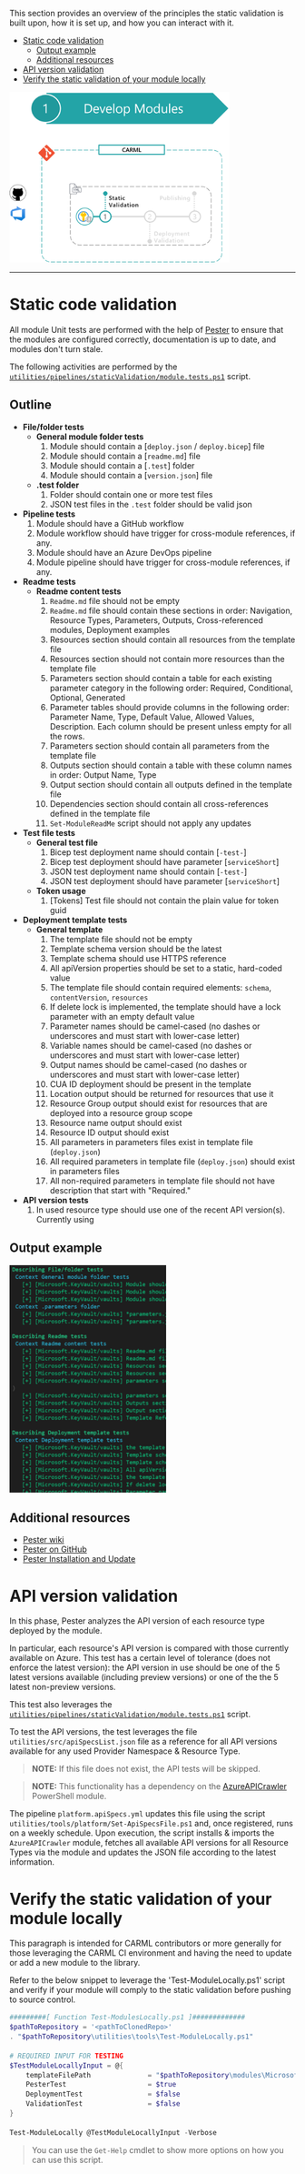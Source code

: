 This section provides an overview of the principles the static validation is built upon, how it is set up, and how you can interact with it.

- [Static code validation](#static-code-validation)
  - [Output example](#output-example)
  - [Additional resources](#additional-resources)
- [API version validation](#api-version-validation)
- [Verify the static validation of your module locally](#verify-the-static-validation-of-your-module-locally)

<img src="./media/CIEnvironment/staticValidationStep.png" alt="Static Validation Step" height="300">

---

# Static code validation

All module Unit tests are performed with the help of [Pester](https://github.com/pester/Pester) to ensure that the modules are configured correctly, documentation is up to date, and modules don't turn stale.

The following activities are performed by the [`utilities/pipelines/staticValidation/module.tests.ps1`](https://github.com/Azure/ResourceModules/blob/main/utilities/pipelines/staticValidation/module.tests.ps1) script.

## Outline

- **File/folder tests**
  - **General module folder tests**
    1. Module should contain a [` deploy.json ` / ` deploy.bicep `] file
    1. Module should contain a [` readme.md `] file
    1. Module should contain a [` .test `] folder
    1. Module should contain a [` version.json `] file
  - **.test folder**
    1. Folder should contain one or more test files
    1. JSON test files in the `.test` folder should be valid json
- **Pipeline tests**
    1. Module should have a GitHub workflow
    1. Module workflow should have trigger for cross-module references, if any.
    1. Module should have an Azure DevOps pipeline
    1. Module pipeline should have trigger for cross-module references, if any.
- **Readme tests**
  - **Readme content tests**
    1. `Readme.md` file should not be empty
    1. `Readme.md` file should contain these sections in order: Navigation, Resource Types, Parameters, Outputs, Cross-referenced modules, Deployment examples
    1. Resources section should contain all resources from the template file
    1. Resources section should not contain more resources than the template file
    1. Parameters section should contain a table for each existing parameter category in the following order: Required, Conditional, Optional, Generated
    1. Parameter tables should provide columns in the following order: Parameter Name, Type, Default Value, Allowed Values, Description. Each column should be present unless empty for all the rows.
    1. Parameters section should contain all parameters from the template file
    1. Outputs section should contain a table with these column names in order: Output Name, Type
    1. Output section should contain all outputs defined in the template file
    1. Dependencies section should contain all cross-references defined in the template file
    1. `Set-ModuleReadMe` script should not apply any updates
- **Test file tests**
  - **General test file**
    1. Bicep test deployment name should contain [`-test-`]
    1. Bicep test deployment should have parameter [`serviceShort`]
    1. JSON test deployment name should contain [`-test-`]
    1. JSON test deployment should have parameter [`serviceShort`]
  - **Token usage**
    1. [Tokens] Test file should not contain the plain value for token guid
- **Deployment template tests**
  - **General template**
    1. The template file should not be empty
    1. Template schema version should be the latest
    1. Template schema should use HTTPS reference
    1. All apiVersion properties should be set to a static, hard-coded value
    1. The template file should contain required elements: `schema`, `contentVersion`, `resources`
    1. If delete lock is implemented, the template should have a lock parameter with an empty default value
    1. Parameter names should be camel-cased (no dashes or underscores and must start with lower-case letter)
    1. Variable names should be camel-cased (no dashes or underscores and must start with lower-case letter)
    1. Output names should be camel-cased (no dashes or underscores and must start with lower-case letter)
    1. CUA ID deployment should be present in the template
    1. Location output should be returned for resources that use it
    1. Resource Group output should exist for resources that are deployed into a resource group scope
    1. Resource name output should exist
    1. Resource ID output should exist
    1. All parameters in parameters files exist in template file (`deploy.json`)
    1. All required parameters in template file (`deploy.json`) should exist in parameters files
    1. All non-required parameters in template file should not have description that start with "Required."
- **API version tests**
    1. In used resource type should use one of the recent API version(s). Currently using

## Output example

<img src="./media/CIEnvironment/staticValidationOutput.png" alt="Static Validation Output" height="400">

## Additional resources

- [Pester wiki](https://github.com/pester/Pester/wiki)
- [Pester on GitHub](https://github.com/pester/Pester)
- [Pester Installation and Update](https://pester.dev/docs/introduction/installation)

# API version validation

In this phase, Pester analyzes the API version of each resource type deployed by the module.

In particular, each resource's API version is compared with those currently available on Azure. This test has a certain level of tolerance (does not enforce the latest version): the API version in use should be one of the 5 latest versions available (including preview versions) or one of the the 5 latest non-preview versions.

This test also leverages the [`utilities/pipelines/staticValidation/module.tests.ps1`](https://github.com/Azure/ResourceModules/blob/main/utilities/pipelines/staticValidation/module.tests.ps1) script.

To test the API versions, the test leverages the file `utilities/src/apiSpecsList.json` file as a reference for all API versions available for any used Provider Namespace & Resource Type.

> **NOTE:** If this file does not exist, the API tests will be skipped.

> **NOTE:** This functionality has a dependency on the [AzureAPICrawler](https://www.powershellgallery.com/packages/AzureAPICrawler) PowerShell module.

The pipeline `platform.apiSpecs.yml` updates this file using the script `utilities/tools/platform/Set-ApiSpecsFile.ps1` and, once registered, runs on a weekly schedule. Upon execution, the script installs & imports the `AzureAPICrawler` module, fetches all available API versions for all Resource Types via the module and updates the JSON file according to the latest information.

# Verify the static validation of your module locally

This paragraph is intended for CARML contributors or more generally for those leveraging the CARML CI environment and having the need to update or add a new module to the library.

Refer to the below snippet to leverage the 'Test-ModuleLocally.ps1' script and verify if your module will comply to the static validation before pushing to source control.

```powershell
#########[ Function Test-ModulesLocally.ps1 ]#############
$pathToRepository = '<pathToClonedRepo>'
. "$pathToRepository\utilities\tools\Test-ModuleLocally.ps1"

# REQUIRED INPUT FOR TESTING
$TestModuleLocallyInput = @{
    templateFilePath              = "$pathToRepository\modules\Microsoft.Authorization\roleDefinitions\deploy.bicep"
    PesterTest                    = $true
    DeploymentTest                = $false
    ValidationTest                = $false
}

Test-ModuleLocally @TestModuleLocallyInput -Verbose
```

> You can use the `Get-Help` cmdlet to show more options on how you can use this script.
